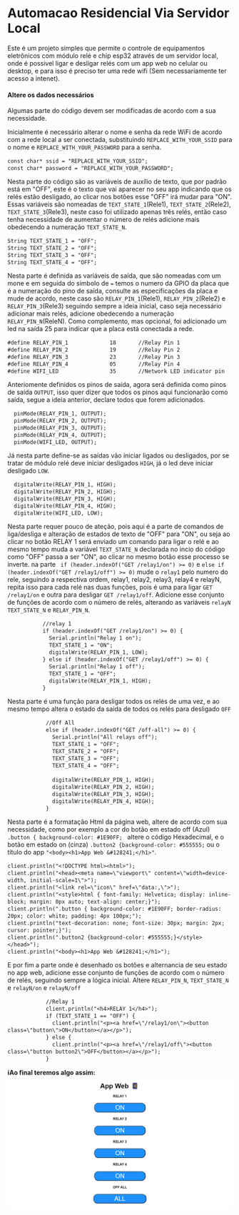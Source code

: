 # Automacao Residencial Via Servidor Local

Este é um projeto simples que permite o controle de equipamentos eletrônicos com módulo relé e chip esp32 através de um servidor local, onde é possivel ligar e desligar relés com um app web no celular ou desktop, e para isso é preciso ter uma rede wifi (Sem necessariamente ter acesso a intenet).

#### Altere os dados necessários
Algumas parte do código devem ser modificadas de acordo com a sua necessidade.

Inicialmente é necessário alterar o nome e senha da rede WiFi de acordo com a rede local a ser conectada, substituindo ``REPLACE_WITH_YOUR_SSID`` para o nome e ``REPLACE_WITH_YOUR_PASSWORD`` para a senha.

````
const char* ssid = "REPLACE_WITH_YOUR_SSID";
const char* password = "REPLACE_WITH_YOUR_PASSWORD";
````

Nesta parte do código são as variáveis de auxílio de texto, que por padrão está em "OFF", este é o texto que vai aparecer no seu app indicando que os relés estão desligado, ao clicar nos botões esse "OFF" irá mudar para "ON". Essas variáveis são nomeadas de ``TEXT_STATE_1``(Rele1), ``TEXT_STATE_2``(Rele2), ``TEXT_STATE_3``(Rele3), neste caso foi utilizado apenas três relés, então caso tenha necessidade de aumentar o número de relés adicione mais obedecendo a numeração ``TEXT_STATE_N``.

````
String TEXT_STATE_1 = "OFF";
String TEXT_STATE_2 = "OFF";
String TEXT_STATE_3 = "OFF";
String TEXT_STATE_4 = "OFF";
````

Nesta parte é definida as variáveis de saída, que são nomeadas com um mone e em seguida do simbolo de `=` temos o numero da GPIO da placa que é a numeração do pino de saída, consulte as especificações da placa e mude de acordo, neste caso são  ``RELAY_PIN_1``(Rele1), ``RELAY_PIN_2``(Rele2) e ``RELAY_PIN_3``(Rele3) seguindo sempre a ideia inicial, caso seja necessário adicionar mais relés, adicione obedecendo a numeração ``RELAY_PIN_N``(ReleN). Como complemento, mas opcional, foi adicionado um led na saída 25 para indicar que a placa está conectada a rede. 

````
#define RELAY_PIN_1             18       //Relay Pin 1
#define RELAY_PIN_2             19       //Relay Pin 2
#define RELAY_PIN_3             23       //Relay Pin 3
#define RELAY_PIN_4             05       //Relay Pin 4
#define WIFI_LED                35       //Network LED indicator pin

````

Anteriomente definidos os pinos de saída, agora será definida como pinos de saída ``OUTPUT``, isso quer dizer que todos os pinos aqui funcionarão como saída, segue a ideia anterior, declare todos que forem adicionados. 

````
  pinMode(RELAY_PIN_1, OUTPUT);
  pinMode(RELAY_PIN_2, OUTPUT);
  pinMode(RELAY_PIN_3, OUTPUT);
  pinMode(RELAY_PIN_4, OUTPUT);
  pinMode(WIFI_LED, OUTPUT);

````

Já nesta parte define-se as saídas vão iniciar ligados ou desligados, por se tratar de módulo relé deve iniciar desligados ``HIGH``, já o led deve iniciar desligado ``LOW``.

````
  digitalWrite(RELAY_PIN_1, HIGH);
  digitalWrite(RELAY_PIN_2, HIGH);
  digitalWrite(RELAY_PIN_3, HIGH);
  digitalWrite(RELAY_PIN_4, HIGH);
  digitalWrite(WIFI_LED, LOW);

 ````
 
 Nesta parte requer pouco de ateção, pois aqui é a parte de comandos de liga/desliga e alteração de estados de texto de "OFF" para "ON", ou seja ao clicar no botão RELAY 1 será enviado um comando para ligar o relé e ao mesmo tempo muda a variável ``TEXT_STATE_N`` declarada no incio do código como "OFF" passa a ser "ON", ao clicar no mesmo botão esse processo se inverte. na parte `` if (header.indexOf("GET /relay1/on") >= 0)`` e ``else if (header.indexOf("GET /relay1/off") >= 0)`` mude o `relay1` pelo numero do rele, seguindo a respectiva ordem, relay1, relay2, relay3, relay4 e relayN, repita isso para cada relé nas duas funções, pois é uma para ligar ``GET /relay1/on`` e outra para desligar ``GET /relay1/off``. Adicione esse conjunto de funções de acordo com o número de relés, alterando as variáveis ``relayN`` ``TEXT_STATE_N`` e ``RELAY_PIN_N``.

 ````
            //relay 1
            if (header.indexOf("GET /relay1/on") >= 0) {
              Serial.println("Relay 1 on");
              TEXT_STATE_1 = "ON";
              digitalWrite(RELAY_PIN_1, LOW);
            } else if (header.indexOf("GET /relay1/off") >= 0) {
              Serial.println("Relay 1 off");
              TEXT_STATE_1 = "OFF";
              digitalWrite(RELAY_PIN_1, HIGH);
            }
  ````
Nesta parte é uma função para desligar todos os relés de uma vez, e ao mesmo tempo altera o estado da saída de todos os relés para desligado ``OFF``

````
            //Off All
            else if (header.indexOf("GET /off-all") >= 0) {
              Serial.println("All relays off");
              TEXT_STATE_1 = "OFF";
              TEXT_STATE_2 = "OFF";
              TEXT_STATE_3 = "OFF";
              TEXT_STATE_4 = "OFF";

              digitalWrite(RELAY_PIN_1, HIGH);
              digitalWrite(RELAY_PIN_2, HIGH);
              digitalWrite(RELAY_PIN_3, HIGH);
              digitalWrite(RELAY_PIN_4, HIGH);
            }

````
Nesta parte é a formatação Html da página web, altere de acordo com sua necessidade, como por exemplo a cor do botão em estado off (Azul) ``.button { background-color: #1E90FF; `` altere o código Hexadecimal, e o botão em estado on (cinza) ``.button2 {background-color: #555555;`` ou o título do app ``"<body><h1>App Web &#128241;</h1>"``.

````
client.println("<!DOCTYPE html><html>");
client.println("<head><meta name=\"viewport\" content=\"width=device-width, initial-scale=1\">");
client.println("<link rel=\"icon\" href=\"data:,\">");
client.println("<style>html { font-family: Helvetica; display: inline-block; margin: 0px auto; text-align: center;}");
client.println(".button { background-color: #1E90FF; border-radius: 20px; color: white; padding: 4px 100px;");
client.println("text-decoration: none; font-size: 30px; margin: 2px; cursor: pointer;}");
client.println(".button2 {background-color: #555555;}</style></head>");
client.println("<body><h1>App Web &#128241;</h1>");

````
E por fim a parte onde é desenhado os botões e alternancia de seu estado no app web, adicione esse conjunto de funções de acordo com o número de relés, seguindo sempre a lógica inicial. Altere ``RELAY_PIN_N``, ``TEXT_STATE_N`` e ``relayN/on`` e ``relayN/off`` 

````
            //Relay 1
            client.println("<h4>RELAY 1</h4>");
            if (TEXT_STATE_1 == "OFF") {
              client.println("<p><a href=\"/relay1/on\"><button class=\"button\">ON</button></a></p>");
            } else {
              client.println("<p><a href=\"/relay1/off\"><button class=\"button button2\">OFF</button></a></p>");
            }
````

**ℹ️Ao final teremos algo assim:**
![App-Web](App-Web.png)
